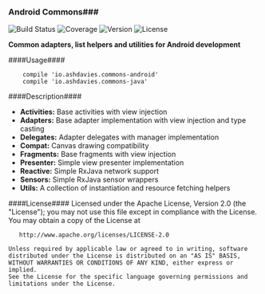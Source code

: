 ### Android Commons###
![Build Status](https://img.shields.io/travis/ashdavies/android-commons.svg)
![Coverage](https://img.shields.io/codecov/c/github/ashdavies/android-commons.svg)
![Version](https://img.shields.io/badge/version-0.4.1-yellowgreen.svg)
![License](https://img.shields.io/badge/license-apache%202.0-blue.svg)

**Common adapters, list helpers and utilities for Android development**

####Usage####
```android
    compile 'io.ashdavies.commons-android'
    compile 'io.ashdavies.commons-java'
```

####Description####
 - **Activities:** Base activities with view injection
 - **Adapters:** Base adapter implementation with view injection and type casting
 - **Delegates:** Adapter delegates with manager implementation
 - **Compat:** Canvas drawing compatibility
 - **Fragments:** Base fragments with view injection
 - **Presenter:** Simple view presenter implementation
 - **Reactive:** Simple RxJava network support
 - **Sensors:** Simple RxJava sensor wrappers
 - **Utils:** A collection of instantiation and resource fetching helpers

####License####
    Licensed under the Apache License, Version 2.0 (the "License");
    you may not use this file except in compliance with the License.
    You may obtain a copy of the License at

       http://www.apache.org/licenses/LICENSE-2.0

    Unless required by applicable law or agreed to in writing, software
    distributed under the License is distributed on an "AS IS" BASIS,
    WITHOUT WARRANTIES OR CONDITIONS OF ANY KIND, either express or implied.
    See the License for the specific language governing permissions and
    limitations under the License.
